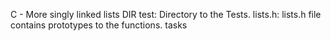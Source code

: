 C - More singly linked lists DIR
test: Directory to the Tests.
lists.h: lists.h file contains prototypes to the functions.
tasks
